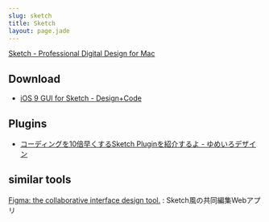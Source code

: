```yaml
---
slug: sketch
title: Sketch
layout: page.jade
---
```


[Sketch \- Professional Digital Design for Mac](https://www.sketchapp.com/)

## Download

- [iOS 9 GUI for Sketch \- Design\+Code](https://designcode.io/ios9)


## Plugins

- [コーディングを10倍早くするSketch Pluginを紹介するよ \- ゆめいろデザイン](https://yumeirodesign.jp/blog/201702/sketch-coding-plugin.html#page-nav)


## similar tools

[Figma: the collaborative interface design tool\.](https://www.figma.com/)
: Sketch風の共同編集Webアプリ
